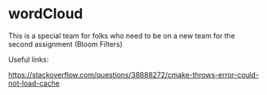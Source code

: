 # wordCloud
This is a special team for folks who need to be on a new team for the second assignment (Bloom Filters)

Useful links:

https://stackoverflow.com/questions/38888272/cmake-throws-error-could-not-load-cache
